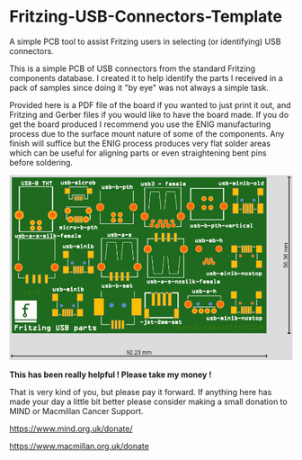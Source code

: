 # Fritzing-USB-Connectors-Template
A simple PCB tool to assist Fritzing users in selecting (or identifying) USB connectors.

This is a simple PCB of USB connectors from the standard Fritzing components database. I created it to help identify the parts I received in a pack of samples since doing it "by eye" was not always a simple task.

Provided here is a PDF file of the board if you wanted to just print it out, and Fritzing and Gerber files if you would like to have the board made. If you do get the board produced I recommend you use the ENIG manufacturing process due to the surface mount nature of some of the components. Any finish will suffice but the ENIG process produces very flat solder areas which can be useful for aligning parts or even straightening bent pins before soldering.

![PCB examples](https://github.com/GOTO-GOSUB/Fritzing-USB-Connectors-Template/blob/73af2074f27db73d56ccc1607c2b3021771d2bc7/Images/Fritzing%20USB%20Parts%20(PCB%20Render).png)

**This has been really helpful ! Please take my money !**

That is very kind of you, but please pay it forward. If anything here has made your day a little bit better please consider making a small donation to MIND or Macmillan Cancer Support.

https://www.mind.org.uk/donate/

https://www.macmillan.org.uk/donate

